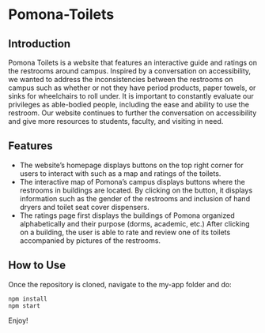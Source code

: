 # Pomona-Toilets
## Introduction
Pomona Toilets is a website that features an interactive guide and ratings on the restrooms around campus. Inspired by a conversation on accessibility, we wanted to address the inconsistencies between the restrooms on campus such as whether or not they have period products, paper towels, or sinks for wheelchairs to roll under. It is important to constantly evaluate our privileges as able-bodied people, including the ease and ability to use the restroom. Our website continues to further the conversation on accessibility and give more resources to students, faculty, and visiting in need.

## Features
* The website’s homepage displays buttons on the top right corner for users to interact with such as a map and ratings of the toilets. 
* The interactive map of Pomona’s campus displays buttons where the restrooms in buildings are located. By clicking on the button, it displays information such as the gender of the restrooms and inclusion of hand dryers and toilet seat cover dispensers. 
* The ratings page first displays the buildings of Pomona organized alphabetically and their purpose (dorms, academic, etc.) After clicking on a building, the user is able to rate and review one of its toilets accompanied by pictures of the restrooms.

## How to Use
Once the repository is cloned, navigate to the my-app folder and do:
```
npm install
npm start
```

Enjoy!
